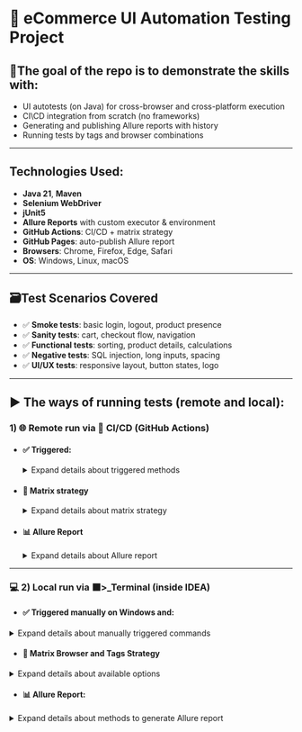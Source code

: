 # 🛒 eCommerce UI Automation Testing Project

## 🎯The goal of the repo is to demonstrate the skills with:
- UI autotests (on Java) for cross-browser and cross-platform execution
- CI\CD integration from scratch (no frameworks)
- Generating and publishing Allure reports with history
- Running tests by tags and browser combinations

---

## Technologies Used:
- **Java 21**, **Maven**
- **Selenium WebDriver**
- **jUnit5**
- **Allure Reports** with custom executor & environment
- **GitHub Actions**: CI/CD + matrix strategy
- **GitHub Pages**: auto-publish Allure report
- **Browsers**: Chrome, Firefox, Edge, Safari
- **OS**: Windows, Linux, macOS
---

## 🗃️Test Scenarios Covered
- ✅ **Smoke tests**: basic login, logout, product presence
- ✅ **Sanity tests**: cart, checkout flow, navigation
- ✅ **Functional tests**: sorting, product details, calculations
- ✅ **Negative tests**: SQL injection, long inputs, spacing
- ✅ **UI/UX tests**: responsive layout, button states, logo

---

## ▶️ The ways of running tests (remote and local):
### 1) 🌐 Remote run via 🚀 CI/CD (GitHub Actions)
- #### ✅ Triggered:
    <details>
        <summary>Expand details about triggered methods </summary>
  
  -  a) [Manually](https://github.com/Olexandr29/eCommerce/blob/main/.github/workflows/manually-triggered-run-tests-on-windows.yml)
     on Windows+Chrome 
  - b) By push:
             <br>- [on Linux+Chrome + published Allure report on GitHub Pages](https://github.com/Olexandr29/eCommerce/blob/main/.github/workflows/auto-triggered-by-push-on-linux-chrome-and-publish-allure-report-on-github-pages.yml)
             <br>- [on matrix OS & Browsers + published separated Allure reports as artifacts](https://github.com/Olexandr29/eCommerce/blob/main/.github/workflows/auto-triggered-tests-by-push-on-matrix-os-browser.yml)
  - c) [By schedule](https://github.com/Olexandr29/eCommerce/blob/main/.github/workflows/auto-triggered-tests-by-schedule.yml)
               on Windows+Chrome just with tag Smoke
  </details>
    
- #### 🧩 Matrix strategy
    <details>
  <summary>Expand details about matrix strategy</summary>

  <table>
    <thead>
      <tr>
        <th>OS</th>
        <th>Browsers</th>
      </tr>
    </thead>
    <tbody>
      <tr>
        <td>Windows</td>
        <td>Chrome, Firefox, Edge</td>
      </tr>
      <tr>
        <td>Linux</td>
        <td>Chrome, Firefox</td>
      </tr>
      <tr>
        <td>macOS</td>
        <td>Chrome, Firefox, Safari</td>
      </tr>
    </tbody>
  </table>

</details>
   

- #### 📊 Allure Report
    <details>
    <summary> Expand details about Allure report</summary>

  [👉 The lates Allure report on GitHub Pages](https://olexandr29.github.io/eCommerce/)
    </details>
___

### 💻 2) Local run via ⬛>_Terminal (inside IDEA)
- #### ✅ Triggered manually on Windows and:
<details>
        <summary>Expand details about manually triggered commands</summary>
<br>

**Chrome browser** (by default) use the command below:
```
mvn clean test
```
**Other browser** (e.g. Firefox or Edge) use:

```
mvn clean test -Dbrowser=Firefox
```
or
```
mvn clean test -Dbrowser=Edge
```
**Cross-browser**(Chrome, Firefox, Edge) use:
```
mvn clean test -Dbrowser="Chrome Firefox Edge"
```
**Default Chrome browser** and specific **tag** use:
```
mvn clean test -Dgroups=Smoke
```
Specific **Browsers** and **tags** use:
```
mvn clean test -Dgroups="Functional Negative" -Dbrowser="Edge Firefox"
```
🔙 [click here and click on 'Expand details about manually triggered commands' to collaps the section](https://github.com/Olexandr29/eCommerce?tab=readme-ov-file#-triggered-manually-on-windows-and)
  </details>

- #### 🧩 Matrix Browser and Tags Strategy
<details>
<summary>Expand details about available options</summary>

| OS      | Browsers        | Tags                                    |
|---------|-----------------------|-----------------------------------|
| Windows | Chrome, Firefox, Edge | Smoke, Sanity, Functional, Negative, UiUx |

</details>

- #### 📊 Allure Report:
<details>
    <summary>Expand details about methods to generate Allure report</summary>

###### ⏱️Temporary:

For generating temporary Allure report (on the **temp** folder not related to the project) and without history
after completing the previous command like
```
mvn clean test
```
use:
```
allure serve target/allure-results
```
Look at an example on the screenshot below
![Allure screen page without history](screenShots/1.0 Allure report without history.png)
[if you want to look at the folder where the report is saved click the link](https://github.com/Olexandr29/eCommerce/blob/main/screenShots/1.1%20report%20generated%20to%20temp%20folder%20not%20related%20to%20the%20project.png)
___

###### 💼 **Constant with history:**

For generating Allure report (on the **target** folder inside the project) and add testing history (displays after second and more runs)
use this 3 steps:
    <details>
    <summary>1) use any command for local run but without the **clear** phase, like:</summary>
```
mvn test
```
```
mvn test -Dbrowser=Firefox
```
```
mvn test -Dbrowser="Chrome Firefox Edge"
```
```
mvn test -Dgroups=Smoke
```
```
mvn test -Dgroups="Functional Negative" -Dbrowser="Edge Firefox"
```
or any of you want, but without *clean* phase
  </details>

<details>
<summary>2) copy history from the run:</summary>

- 2.1) create folder if it deleted
```
New-Item -ItemType Directory -Force -Path "target/allure-results/history"
```
- 2.2) copy history from previous report to the *result* folder for generate a new report
```
Copy-Item -Recurse -Force "target/allure-report/history/*" "target/allure-results/history/" -ErrorAction SilentlyContinue
```
</details>

  <details>
  <summary>3) generate and open a report:</summary>

  - 3.1) generate:
```
allure generate target/allure-results --clean -o target/allure-report
```

- 3.2) and open:
```
allure open target/allure-report
```
  </details>

Look at example on the screenshot below
![Allure screen page with history](screenShots/2.0 Allure report with historytrends.png)
[if you want to look at the folder where the report is saved click the link](https://github.com/Olexandr29/eCommerce/blob/main/screenShots/2.1%20report%20generated%20to%20Report%20folder%20insdie%20the%20project(target).png)
___
For cross-browser testing and generating an Allure report with history 
was created the [next script](https://github.com/Olexandr29/eCommerce/blob/main/autorun-by-tags-and-browser-and-generate-allure-report-with-history.ps1)

Just run it and look at the Allure report with history (use the command below):
```
./autorun-by-tags-and-browser-and-generate-allure-report-with-history.ps1
```
Look at an example on the screenshot below
![Allure screen page with history (has run by script)](screenShots/3.0 Allure report with history run by ps script.png)
[if you want to look at the folder where the report is saved click the link](https://github.com/Olexandr29/eCommerce/blob/main/screenShots/3.1.%20inside%20the%20project(target)%20folder%20.png)

  </details>
